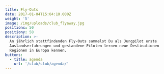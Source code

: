 ```yaml
---
title: Fly-Outs
date: 2017-01-04T15:04:10.000Z
weight: '5'
image: /img/uploads/club_flyaway.jpg
positionx: 50
positiony: 50
description: >-
  An jährlich stattfindenden Fly-Outs sammelst Du als Jungpilot erste
  Auslandserfahrungen und gestandene Piloten lernen neue Destinationen und
  Regionen in Europa kennen.
buttons:
  - title: agenda
    url: '/club/club/agenda/'
---
```


